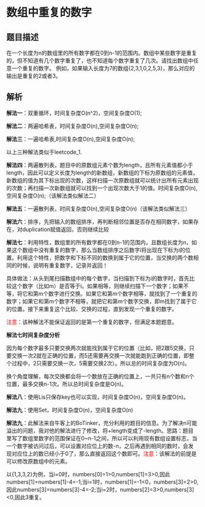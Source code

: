 # 数组中重复的数字

## 题目描述
在一个长度为n的数组里的所有数字都在0到n-1的范围内。数组中某些数字是重复的，但不知道有几个数字重复了，也不知道每个数字重复了几次。请找出数组中任意一个重复的数字。 例如，如果输入长度为7的数组{2,3,1,0,2,5,3}，那么对应的输出是重复的2或者3。

## 解析
**解法一**：双重循环，时间复杂度O(n^2)，空间复杂度O(1);

**解法二**：两遍哈希表，时间复杂度O(n),空间复杂度O(n);

**解法三**：一遍哈希表,时间复杂度O(n),空间复杂度O(n);

以上三种解法类似于leetcode_1.

**解法四**：两遍散列表，题目中的原数组元素个数为length，且所有元素值都小于length，因此可以定义长度为length的新数组，新数组的下标为原数组的元素值，新数组的值为其下标出现的次数，这样扫描一次原数组就可以统计出所有元素出现的次数；再扫描一次新数组就可以找到一个出现次数大于1的值。时间复杂度O(n),空间复杂度O(n);（该解法类似解法二）

**解法五**：一遍散列表，时间复杂度O(n),空间复杂度O(n)（该解法类似解法三）

**解法六**：排序，先把输入的数组排序，再判断相邻位置是否存在相同数字，如果存在，对duplication赋值返回，否则继续比较

**解法七**：利用特性，数组里的所有数字都在0到n-1的范围内，且数组长度为n，如果这个数组中没有重复的数字，那么当数组排序之后数字i将出现在下标为i的位置。利用这个特性，把数字和下标不同的数换到属于它的位置，当交换的两个数相同的时候，说明有重复数字，记录并返回！

具体做法：从头到尾扫描数组中的每个数字，当扫描到下标为i的数字时，首先比较这个数字（比如m）是否等于i。如果相等，则继续扫描下一个数字；如果不等，将它和第m个数字进行交换。如果它和第m个数字相等，就找到了一个重复的数字；如果它和第m个数字不相等，就把它和第m个数字交换，即m找到了属于它的位置。接下来重复这个比较、交换的过程，直到发现一个重复的数字。

<font color="red">注意</font>：该种解法不能保证返回的是第一个重复的数字，但满足本题题意。

**解法七时间复杂度分析**

因为每个数字最多只要交换两次就能找到属于它的位置（比如，把2跟5交换，只要交换一次2就在正确的位置，而5还需要再交换一次就能跑到正确的位置，即整个过程中，2只需要交换一次，5需要交换2次）。所以总的时间复杂度为O(n)。

换个角度理解，每次交换都会将一个数放在正确的位置上，一共只有n个数和n个位置，最多交换n-1次。所以总时间复杂度是O(n)。

**解法八**：使用Lis只保存key也可以实现，时间复杂度O(n)，空间复杂度O(n)。

**解法九**：使用Set，时间复杂度O(n)，空间复杂度O(n)

**解法九**：此解法来自牛客上的BoTinker，充分利用的题目的信息。为了解决n可能溢出的问题，我对他的解法进行了修改，将+length变成了-length。思路：题目里写了数组里数字的范围保证在0~n-1之间，所以可以利用现有数组设置标志，当一个数字被访问过后，可以设置对应位上的数-n，之后再遇到相同的数时，会发现对应位上的数已经小于0了，那么直接返回这个数即可。<font color="red">注意</font>：该解法的前提是可以修改原数组中的元素。

以{1,3,3,2}为例，当i=0时，numbers[0]=1>0,numbers[1]=3>0,因此numbers[1]=numbers[1]-4=-1;当i=1时，numbers[1]=-1<0，numbers[3]=2>0,因此numbers[3]=numbers[3]-4=-2;当i=2时，numbers[2]=3>0,numbers[3]<0,因此3重复。